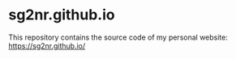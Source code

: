 # sg2nr.github.io

This repository contains the source code of my personal website: https://sg2nr.github.io/
